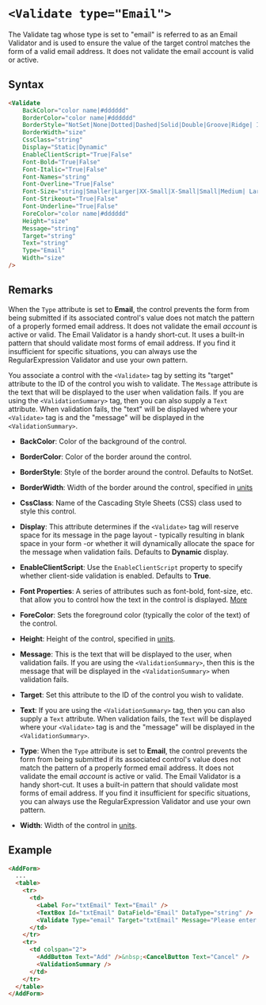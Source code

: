 # `<Validate type="Email">`

The Validate tag whose type is set to "email" is referred to as an Email Validator and is used to ensure the value of the target control matches the form of a valid email address. It does not validate the email account is valid or active.

## Syntax
```html
<Validate 
    BackColor="color name|#dddddd"
    BorderColor="color name|#dddddd"
    BorderStyle="NotSet|None|Dotted|Dashed|Solid|Double|Groove|Ridge| Inset|Outset"
    BorderWidth="size"
    CssClass="string"
    Display="Static|Dynamic"
    EnableClientScript="True|False"
    Font-Bold="True|False"
    Font-Italic="True|False"
    Font-Names="string"
    Font-Overline="True|False"
    Font-Size="string|Smaller|Larger|XX-Small|X-Small|Small|Medium| Large|X-Large|XX-Large"
    Font-Strikeout="True|False"
    Font-Underline="True|False"
    ForeColor="color name|#dddddd"
    Height="size"
    Message="string"
    Target="string"
    Text="string"
    Type="Email"
    Width="size" 
/> 
```

## Remarks

When the `Type` attribute is set to **Email**, the control prevents the form from being submitted if its associated control's value does not match the pattern of a properly formed email address. It does not validate the email _account_ is active or valid. The Email Validator is a handy short-cut. It uses a built-in pattern that should validate most forms of email address. If you find it insufficient for specific situations, you can always use the RegularExpression Validator and use your own pattern.

You associate a control with the `<Validate>` tag by setting its "target" attribute to the ID of the control you wish to validate. The `Message` attribute is the text that will be displayed to the user when validation fails. If you are using the `<ValidationSummary>` tag, then you can also supply a `Text` attribute. When validation fails, the "text" will be displayed where your `<Validate>` tag is and the "message" will be displayed in the `<ValidationSummary>`.

*   **BackColor**: Color of the background of the control.  

*   **BorderColor**: Color of the border around the control.  

*   **BorderStyle**: Style of the border around the control. Defaults to NotSet.  

*   **BorderWidth**: Width of the border around the control, specified in [units](../unit-types.md)

*   **CssClass**: Name of the Cascading Style Sheets (CSS) class used to style this control.  

*   **Display**: This attribute determines if the `<Validate>` tag will reserve space for its message in the page layout - typically resulting in blank space in your form -or whether it will dynamically allocate the space for the message when validation fails. Defaults to **Dynamic** display.  

*   **EnableClientScript**: Use the `EnableClientScript` property to specify whether client-side validation is enabled. Defaults to **True**.  

*   **Font Properties**: A series of attributes such as font-bold, font-size, etc. that allow you to control how the text in the control is displayed. [More](../font-properties.md)

*   **ForeColor**: Sets the foreground color (typically the color of the text) of the control.  

*   **Height**: Height of the control, specified in [units](../unit-types.md).  

*   **Message**: This is the text that will be displayed to the user, when validation fails. If you are using the `<ValidationSummary>`, then this is the message that will be displayed in the `<ValidationSummary>` when validation fails.  

*   **Target**: Set this attribute to the ID of the control you wish to validate.  

*   **Text**: If you are using the `<ValidationSummary>` tag, then you can also supply a `Text` attribute. When validation fails, the `Text` will be displayed where your `<Validate>` tag is and the "message" will be displayed in the `<ValidationSummary>`.  

*   **Type**: When the `Type` attribute is set to **Email**, the control prevents the form from being submitted if its associated control's value does not match the pattern of a properly formed email address. It does not validate the email _account_ is active or valid. The Email Validator is a handy short-cut. It uses a built-in pattern that should validate most forms of email address. If you find it insufficient for specific situations, you can always use the RegularExpression Validator and use your own pattern.  

*   **Width**: Width of the control in [units](../unit-types.md).  

## Example
```html {8,14}
<AddForm>
  ...
  <table>
    <tr>
      <td>
        <Label For="txtEmail" Text="Email" /> 
        <TextBox Id="txtEmail" DataField="Email" DataType="string" />
        <Validate Type="email" Target="txtEmail" Message="Please enter a valid email address" />
      </td>
    </tr>
    <tr>
      <td colspan="2">
        <AddButton Text="Add" />&nbsp;<CancelButton Text="Cancel" />
        <ValidationSummary />
      </td>
    </tr>
  </table>
</AddForm>
```
